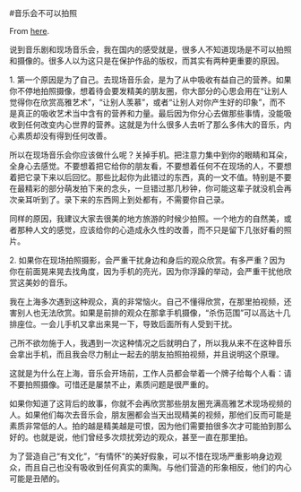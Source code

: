 #音乐会不可以拍照

From [here](https://yinwang1.substack.com/p/20-05-31).

说到音乐剧和现场音乐会，我在国内的感受就是，很多人不知道现场是不可以拍照和摄像的。很多人以为这只是在保护作品的版权，而其实有两种更重要的原因。

1\. 第一个原因是为了自己。去现场音乐会，是为了从中吸收有益自己的营养。如果你不停地拍照摄像，想着待会要发精美的朋友圈，你大部分的心思会用在“让别人觉得你在欣赏高雅艺术”，“让别人羡慕”，或者“让别人对你产生好的印象”，而不是真正的吸收艺术当中含有的营养和力量。最后因为你分心去做那些事情，没能吸收到任何改变内心世界的营养。这就是为什么很多人去听了那么多伟大的音乐，内心素质却没有得到任何改善。

所以在现场音乐会你应该做什么呢？关掉手机。把注意力集中到你的眼睛和耳朵，全身心去感觉。不要想着把它给你的朋友看，不要想着任何不在现场的人，不要想着把它录下来以后回忆。那些比起你为此错过的东西，真的一文不值。特别是不要在最精彩的部分萌发拍下来的念头，一旦错过那几秒钟，你可能这辈子就没机会再次亲耳听到了。录下来的东西网上到处都有，不需要你自己录。

同样的原因，我建议大家去很美的地方旅游的时候少拍照。一个地方的自然美，或者那种人文的感觉，应该给你的心造成永久性的改善，而不只是留下几张好看的照片。

2\. 如果你在现场拍照摄影，会严重干扰身边和身后的观众欣赏。有多严重？因为你在前面晃来晃去找角度，因为手机的亮光，因为你浮躁的举动，会严重干扰他欣赏这美妙的音乐。

我在上海多次遇到这种观众，真的非常恼火。自己不懂得欣赏，在那里拍视频，还害别人也无法欣赏。如果是前排的观众在那拿手机摄像，“杀伤范围”可以高达十几排座位。一会儿手机又拿出来晃一下，导致后面所有人受到干扰。

己所不欲勿施于人，我遇到一次这种情况之后就明白了，所以我从来不在这种音乐会拿出手机，而且我会尽力制止一起去的朋友拍照拍视频，并且说明这个原理。

这就是为什么在上海，音乐会开场前，工作人员都会举着一个牌子给每个人看：请不要拍照摄像。可惜还是屡禁不止，素质问题是很严重的。

如果你知道了这背后的故事，你就不会再欣赏那些朋友圈充满高雅艺术现场视频的人。如果他们每次去音乐会，朋友圈都会当天出现精美的视频，那他们反而可能是素质非常低的人。拍的越是精美越是可恨，因为他们需要拍很多次才可能拍到那么好的。也就是说，他们曾经多次烦扰旁边的观众，甚至一直在那里拍。

为了营造自己“有文化”，“有情怀”的美好假象，可以不惜在现场严重影响身边观众，而且自己也没有吸收到任何真实的熏陶。与他们营造的形象相反，他们的内心可能是丑陋的。
